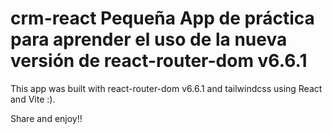 # crm-react Pequeña App de práctica para aprender el uso de la nueva versión de react-router-dom v6.6.1
This app was built with react-router-dom v6.6.1 and tailwindcss using React and Vite :).

Share and enjoy!!
